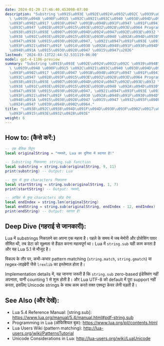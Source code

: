 ```yaml
---
date: 2024-01-20 17:46:40.453098-07:00
description: "Substring \u0915\u093E \u092E\u0924\u0932\u092C \u0939\u094B\u0924\u093E\
  \ \u0939\u0948 \u090F\u0915 \u092C\u0921\u093C\u0940 \u0938\u094D\u091F\u094D\u0930\
  \u093F\u0902\u0917 \u0938\u0947 \u091B\u094B\u091F\u0947 \u091F\u0941\u0915\u0921\
  \u093C\u0947 \u0928\u093F\u0915\u093E\u0932\u0928\u093E\u0964 Programmers \u0907\
  \u0938\u0915\u093E \u0907\u0938\u094D\u0924\u0947\u092E\u093E\u0932 \u0916\u093E\
  \u0938 \u091C\u093E\u0928\u0915\u093E\u0930\u0940 \u092A\u094D\u0930\u094B\u0938\
  \u0947\u0938 \u0915\u0930\u0928\u0947, \u0921\u0947\u091F\u093E \u0935\u0948\u0932\
  \u093F\u0921\u0947\u091F \u0914\u0930 \u092A\u0948\u091F\u0930\u094D\u0928 \u092E\
  \u0948\u091A \u0915\u0930\u0928\u0947 \u0915\u0947\u2026"
lastmod: '2024-03-13T22:44:52.531119-06:00'
model: gpt-4-1106-preview
summary: "Substring \u0915\u093E \u092E\u0924\u0932\u092C \u0939\u094B\u0924\u093E\
  \ \u0939\u0948 \u090F\u0915 \u092C\u0921\u093C\u0940 \u0938\u094D\u091F\u094D\u0930\
  \u093F\u0902\u0917 \u0938\u0947 \u091B\u094B\u091F\u0947 \u091F\u0941\u0915\u0921\
  \u093C\u0947 \u0928\u093F\u0915\u093E\u0932\u0928\u093E\u0964 Programmers \u0907\
  \u0938\u0915\u093E \u0907\u0938\u094D\u0924\u0947\u092E\u093E\u0932 \u0916\u093E\
  \u0938 \u091C\u093E\u0928\u0915\u093E\u0930\u0940 \u092A\u094D\u0930\u094B\u0938\
  \u0947\u0938 \u0915\u0930\u0928\u0947, \u0921\u0947\u091F\u093E \u0935\u0948\u0932\
  \u093F\u0921\u0947\u091F \u0914\u0930 \u092A\u0948\u091F\u0930\u094D\u0928 \u092E\
  \u0948\u091A \u0915\u0930\u0928\u0947 \u0915\u0947 \u0932\u093F\u090F \u0915\u0930\
  \u0924\u0947 \u0939\u0948\u0902\u0964."
title: "\u0938\u092C\u0938\u094D\u091F\u094D\u0930\u093F\u0902\u0917\u094D\u0938 \u0928\
  \u093F\u0915\u093E\u0932\u0928\u093E"
weight: 6
---
```


## How to: (कैसे करें:)
```Lua
-- एक बेसिक स्ट्रिंग
local originalString = "नमस्ते, Lua का दुनिया में स्वागत है!"

-- Substring निकालना: string.sub function
local substring = string.sub(originalString, 9, 11)
print(substring) -- Output: Lua

-- शुरू से कुछ characters निकालना
local startString = string.sub(originalString, 1, 7)
print(startString) -- Output: नमस्ते,

-- आखिर से कुछ characters छोड़ देना
local endIndex = string.len(originalString)
local endString = string.sub(originalString, endIndex - 12, endIndex)
print(endString) -- Output: स्वागत है!
```

## Deep Dive (गहराई से जानकारी):
Lua में substrings निकालने का अपना एक महत्व है। पहले के समय में जब मेमोरी और प्रोसेसिंग पावर सीमित थी, तब डेटा को सूक्ष्मता से हैंडल करना महत्वपूर्ण था। Lua में `string.sub` यही काम करता है और यह Lua 5.1 से मौजूद है।

विकल्प के तौर पर, कभी-कभार pattern matching (`string.match`, `string.gmatch`) या regex-लाइब्रेरी जैसे `lrexlib` का इस्तेमाल होता है।

Implementation details में, यह जानना जरूरी है कि `string.sub` zero-based इंडेक्सिंग नहीं अपनाता, यानी counting 1 से शुरू होती है। और Lua UTF-8 को default में पूरा support नहीं करता, इसलिए Unicode strings के साथ काम करते वक्त एक्स्ट्रा केयर लेनी पड़ती है।

## See Also (और देखें):
- Lua 5.4 Reference Manual: [string.sub]: https://www.lua.org/manual/5.4/manual.html#pdf-string.sub
- Programming in Lua (ऑफिशियल बुक): https://www.lua.org/pil/contents.html
- Lua Users Wiki (pattern matching): http://lua-users.org/wiki/PatternsTutorial
- Unicode Considerations in Lua: http://lua-users.org/wiki/LuaUnicode
